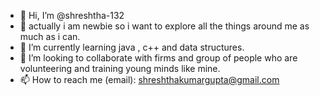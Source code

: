 - 👋 Hi, I’m @shreshtha-132
- 👀 actually i am newbie so i want to explore all the things around me as much as i can.
- 🌱 I’m currently learning java , c++ and data structures.
- 💞️ I’m looking to collaborate with firms and group of people who are volunteering and training young minds like mine.
- 📫 How to reach me (email): shreshthakumargupta@gmail.com

<!---
shreshtha-132/shreshtha-132 is a ✨ special ✨ repository because its `README.md` (this file) appears on your GitHub profile.
You can click the Preview link to take a look at your changes.
--->
